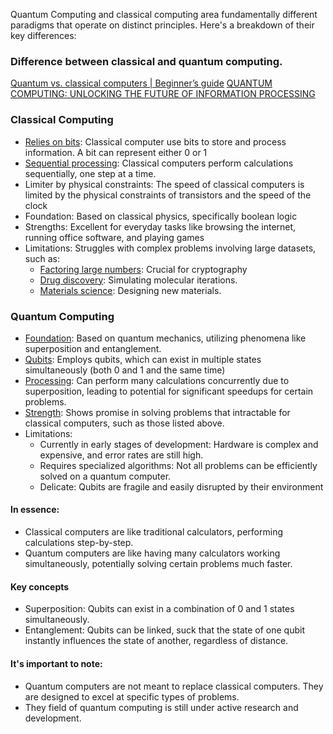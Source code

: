 Quantum Computing and classical computing area fundamentally different paradigms that operate on distinct principles. Here's a breakdown of their key differences: 


### Difference between classical and quantum computing.

[Quantum vs. classical computers | Beginner’s guide](https://perimeterinstitute.ca/news/quantum-vs-classical-computers-beginners-guide#:~:text=Unlike%20classical%20computers%2C%20which%20we,to%20solve%20currently%20unsolvable%20problems.)
[QUANTUM COMPUTING: UNLOCKING THE FUTURE OF INFORMATION PROCESSING](https://quickcameo.com/quantum-computing-unlocking-the-future-of-information-processing/)

### Classical Computing 
* [Relies on bits](https://physics.berkeley.edu/news-events/news/from-bits-to-qubits#:~:text=In%20a%20classical%20computer%2C%20a,off%20switches%20in%20the%20hardware.): Classical computer use bits to store and process information. A bit can represent either 0 or 1
* [Sequential processing](https://www.ibm.com/topics/quantum-computing#:~:text=Unlike%20classical%20computers%20that%20must,qubits%20can%20process%20enormous%20datasets): Classical computers perform calculations sequentially, one step at a time.
* Limiter by physical constraints: The speed of classical computers is limited by the physical constraints of transistors and the speed of the clock
* Foundation: Based on classical physics, specifically boolean logic
* Strengths: Excellent for everyday tasks like browsing the internet, running office software, and playing games
* Limitations: Struggles with complex problems involving large datasets, such as:
	* [Factoring large numbers](https://www.tudelft.nl/over-tu-delft/strategie/vision-teams/quantum-computing/applications/factorization-and-encryption): Crucial for cryptography
	* [Drug discovery](https://otd.harvard.edu/news/quantum-computer-simulates-molecules-behavior-accurately/#:~:text=Classical%20computers%20can%20model%20simple,take%20place%20in%20more%20complex): Simulating molecular iterations. 
	* [Materials science](https://ece.princeton.edu/news/materials-advances-are-key-development-quantum-hardware#:~:text=%E2%80%9CJust%20as%20classical%20computing%20hardware,think%20the%20quantum%20technologies%20field): Designing new materials.

### Quantum Computing
* [Foundation](https://www.iberdrola.com/innovation/what-is-quantum-computing#:~:text=This%20branch%20of%20computer%20science,a%20different%20computation%20method%20from): Based on quantum mechanics, utilizing phenomena like superposition and entanglement.
* [Qubits](https://www.iberdrola.com/innovation/what-is-quantum-computing#:~:text=What%20is%20a%20qubit%3F,rather%20than%20the%20conventional%20bit.): Employs qubits, which can exist in multiple states simultaneously (both 0 and 1 and the same time)
* [Processing](https://www.ibm.com/topics/quantum-computing#:~:text=This%20superposition%20of%20qubits%20gives,to%20process%20many%20inputs%20simultaneously.): Can perform many calculations concurrently due to superposition, leading to potential for significant speedups for certain problems.
* [Strength](https://altair.com/blog/when-classical-and-quantum-computing-collide#:~:text=Quantum%20computers%20are%20expected%20to%20unlock%20new%20use%20cases%20and,are%20intractable%20on%20classical%20supercomputers.): Shows promise in solving problems that intractable for classical computers, such as those listed above.
* Limitations:
	* Currently in early stages of development: Hardware is complex and expensive, and error rates are still high.
	* Requires specialized algorithms: Not all problems can be efficiently solved on a quantum computer.
	* Delicate: Qubits are fragile and easily disrupted by their environment

#### In essence:
* Classical computers are like traditional calculators, performing calculations step-by-step.
* Quantum computers are like having many calculators working simultaneously, potentially solving certain problems much faster.

#### Key concepts
* Superposition: Qubits can exist in a combination of 0 and 1 states simultaneously.
* Entanglement: Qubits can be linked, suck that the state of one qubit instantly influences the state of another, regardless of distance.
#### It's important to note:
* Quantum computers are not meant to replace classical computers. They are designed to excel at specific types of problems.
* They field of quantum computing is still under active research and development.